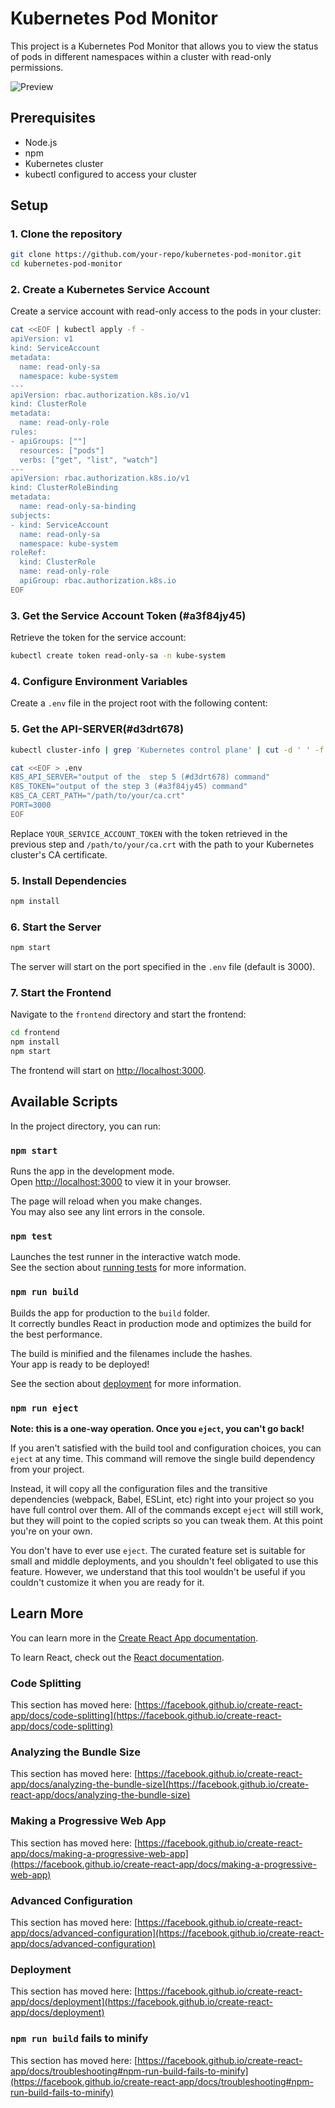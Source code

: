 # Kubernetes Pod Monitor

This project is a Kubernetes Pod Monitor that allows you to view the status of pods in different namespaces within a cluster with read-only permissions.

![Preview](https://i.postimg.cc/FKHyFx7Q/i-Screen-Shoter-Google-Chrome-25020195217-AM.jpg)

## Prerequisites

- Node.js
- npm
- Kubernetes cluster
- kubectl configured to access your cluster

## Setup

### 1. Clone the repository

```sh
git clone https://github.com/your-repo/kubernetes-pod-monitor.git
cd kubernetes-pod-monitor
```

### 2. Create a Kubernetes Service Account

Create a service account with read-only access to the pods in your cluster:

```sh
cat <<EOF | kubectl apply -f -
apiVersion: v1
kind: ServiceAccount
metadata:
  name: read-only-sa
  namespace: kube-system
---
apiVersion: rbac.authorization.k8s.io/v1
kind: ClusterRole
metadata:
  name: read-only-role
rules:
- apiGroups: [""]
  resources: ["pods"]
  verbs: ["get", "list", "watch"]
---
apiVersion: rbac.authorization.k8s.io/v1
kind: ClusterRoleBinding
metadata:
  name: read-only-sa-binding
subjects:
- kind: ServiceAccount
  name: read-only-sa
  namespace: kube-system
roleRef:
  kind: ClusterRole
  name: read-only-role
  apiGroup: rbac.authorization.k8s.io
EOF
```

### 3. Get the Service Account Token (#a3f84jy45)

Retrieve the token for the service account:

```sh
kubectl create token read-only-sa -n kube-system
```

### 4. Configure Environment Variables

Create a `.env` file in the project root with the following content:

### 5. Get the API-SERVER(#d3drt678)

```sh
kubectl cluster-info | grep 'Kubernetes control plane' | cut -d ' ' -f 7
```

```sh
cat <<EOF > .env
K8S_API_SERVER="output of the  step 5 (#d3drt678) command"
K8S_TOKEN="output of the step 3 (#a3f84jy45) command"
K8S_CA_CERT_PATH="/path/to/your/ca.crt"
PORT=3000
EOF
```

Replace `YOUR_SERVICE_ACCOUNT_TOKEN` with the token retrieved in the previous step and `/path/to/your/ca.crt` with the path to your Kubernetes cluster's CA certificate.

### 5. Install Dependencies

```sh
npm install
```

### 6. Start the Server

```sh
npm start
```

The server will start on the port specified in the `.env` file (default is 3000).

### 7. Start the Frontend

Navigate to the `frontend` directory and start the frontend:

```sh
cd frontend
npm install
npm start
```

The frontend will start on [http://localhost:3000](http://localhost:3000).

## Available Scripts

In the project directory, you can run:

### `npm start`

Runs the app in the development mode.\
Open [http://localhost:3000](http://localhost:3000) to view it in your browser.

The page will reload when you make changes.\
You may also see any lint errors in the console.

### `npm test`

Launches the test runner in the interactive watch mode.\
See the section about [running tests](https://facebook.github.io/create-react-app/docs/running-tests) for more information.

### `npm run build`

Builds the app for production to the `build` folder.\
It correctly bundles React in production mode and optimizes the build for the best performance.

The build is minified and the filenames include the hashes.\
Your app is ready to be deployed!

See the section about [deployment](https://facebook.github.io/create-react-app/docs/deployment) for more information.

### `npm run eject`

**Note: this is a one-way operation. Once you `eject`, you can't go back!**

If you aren't satisfied with the build tool and configuration choices, you can `eject` at any time. This command will remove the single build dependency from your project.

Instead, it will copy all the configuration files and the transitive dependencies (webpack, Babel, ESLint, etc) right into your project so you have full control over them. All of the commands except `eject` will still work, but they will point to the copied scripts so you can tweak them. At this point you're on your own.

You don't have to ever use `eject`. The curated feature set is suitable for small and middle deployments, and you shouldn't feel obligated to use this feature. However, we understand that this tool wouldn't be useful if you couldn't customize it when you are ready for it.

## Learn More

You can learn more in the [Create React App documentation](https://facebook.github.io/create-react-app/docs/getting-started).

To learn React, check out the [React documentation](https://reactjs.org/).

### Code Splitting

This section has moved here: [https://facebook.github.io/create-react-app/docs/code-splitting](https://facebook.github.io/create-react-app/docs/code-splitting)

### Analyzing the Bundle Size

This section has moved here: [https://facebook.github.io/create-react-app/docs/analyzing-the-bundle-size](https://facebook.github.io/create-react-app/docs/analyzing-the-bundle-size)

### Making a Progressive Web App

This section has moved here: [https://facebook.github.io/create-react-app/docs/making-a-progressive-web-app](https://facebook.github.io/create-react-app/docs/making-a-progressive-web-app)

### Advanced Configuration

This section has moved here: [https://facebook.github.io/create-react-app/docs/advanced-configuration](https://facebook.github.io/create-react-app/docs/advanced-configuration)

### Deployment

This section has moved here: [https://facebook.github.io/create-react-app/docs/deployment](https://facebook.github.io/create-react-app/docs/deployment)

### `npm run build` fails to minify

This section has moved here: [https://facebook.github.io/create-react-app/docs/troubleshooting#npm-run-build-fails-to-minify](https://facebook.github.io/create-react-app/docs/troubleshooting#npm-run-build-fails-to-minify)
